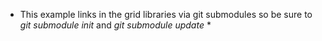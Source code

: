 

* This example links in the grid libraries via git submodules so be sure to _git submodule init_ and _git submodule update_ *
